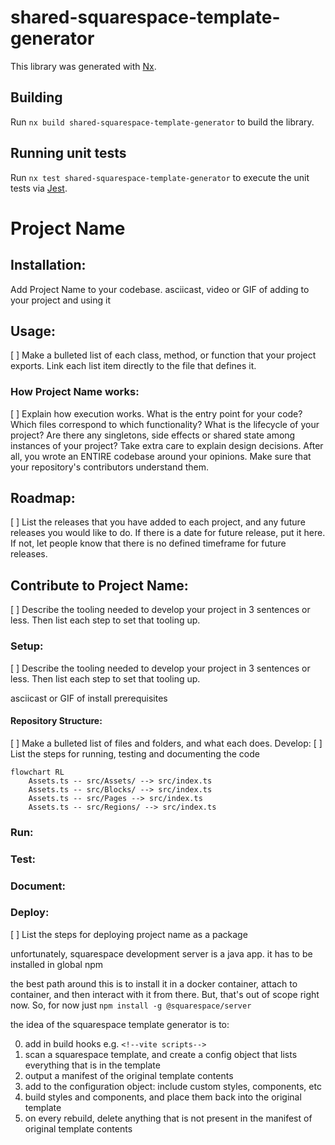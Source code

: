 # shared-squarespace-template-generator

This library was generated with [Nx](https://nx.dev).

## Building

Run `nx build shared-squarespace-template-generator` to build the library.

## Running unit tests

Run `nx test shared-squarespace-template-generator` to execute the unit tests via [Jest](https://jestjs.io).

# Project Name

<!--
Add a banner image and badges

see: https://towardsdatascience.com/how-to-write-an-awesome-readme-68bf4be91f8b
-->

<!-- link to your reader to your repository's bug page, and let them know if you're open to contributions -->

## Installation:

Add Project Name to your codebase.
asciicast, video or GIF of adding to your project and using it

## Usage:

[ ] Make a bulleted list of each class, method, or function that your project exports. Link each list item directly to the file that defines it.

### How Project Name works:

[ ] Explain how execution works. What is the entry point for your code? Which files correspond to which functionality? What is the lifecycle of your project? Are there any singletons, side effects or shared state among instances of your project? Take extra care to explain design decisions. After all, you wrote an ENTIRE codebase around your opinions. Make sure that your repository's contributors understand them.

## Roadmap:

[ ] List the releases that you have added to each project, and any future releases you would like to do. If there is a date for future release, put it here. If not, let people know that there is no defined timeframe for future releases.

## Contribute to Project Name:

[ ] Describe the tooling needed to develop your project in 3 sentences or less. Then list each step to set that tooling up.

### Setup:

[ ] Describe the tooling needed to develop your project in 3 sentences or less. Then list each step to set that tooling up.

asciicast or GIF of install prerequisites

#### Repository Structure:

[ ] Make a bulleted list of files and folders, and what each does. Develop:
[ ] List the steps for running, testing and documenting the code

```mermaid
flowchart RL
    Assets.ts -- src/Assets/ --> src/index.ts
    Assets.ts -- src/Blocks/ --> src/index.ts
    Assets.ts -- src/Pages --> src/index.ts
    Assets.ts -- src/Regions/ --> src/index.ts

```

### Run:

### Test:

### Document:

### Deploy:

[ ] List the steps for deploying project name as a package

unfortunately, squarespace development server is a java app. it has to be installed in global npm

the best path around this is to install it in a docker container, attach to container, and then interact with it from there. But, that's out of scope right now. So, for now just `npm install -g @squarespace/server`

the idea of the squarespace template generator is to:

0. add in build hooks e.g. `<!--vite scripts-->`
1. scan a squarespace template, and create a config object that lists everything that is in the template
2. output a manifest of the original template contents
3. add to the configuration object: include custom styles, components, etc
4. build styles and components, and place them back into the original template
5. on every rebuild, delete anything that is not present in the manifest of original template contents
